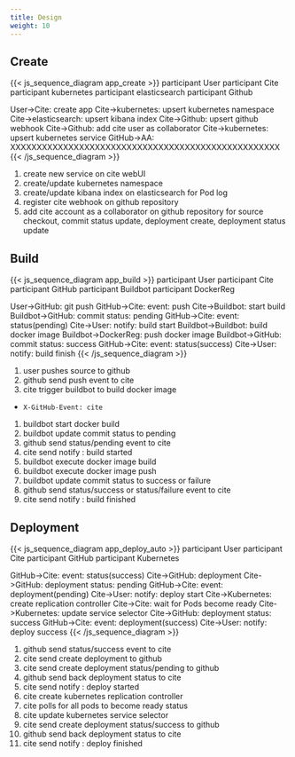 ```yaml
---
title: Design
weight: 10
---
```

## Create
{{< js_sequence_diagram app_create >}}
participant User
participant Cite
participant kubernetes
participant elasticsearch
participant Github

User->Cite: create app
Cite->kubernetes: upsert kubernetes namespace
Cite->elasticsearch: upsert kibana index
Cite->Github: upsert github webhook
Cite->Github: add cite user as collaborator
Cite->kubernetes: upsert kubernetes service
GitHub->AA: XXXXXXXXXXXXXXXXXXXXXXXXXXXXXXXXXXXXXXXXXXXXXXXXXXX
{{< /js_sequence_diagram >}}

1. create new service on cite webUI
1. create/update kubernetes namespace
1. create/update kibana index on elasticsearch for Pod log
1. register cite webhook on github repository
1. add cite account as a collaborator on github repository for source checkout, commit status update, deployment create, deployment status update

## Build

{{< js_sequence_diagram app_build >}}
participant User
participant Cite
participant GitHub
participant Buildbot
participant DockerReg

User->GitHub: git push
GitHub->Cite: event: push
Cite->Buildbot: start build
Buildbot->GitHub: commit status: pending
GitHub->Cite: event: status(pending)
Cite->User: notify: build start
Buildbot->Buildbot: build docker image
Buildbot->DockerReg: push docker image
Buildbot->GitHub: commit status: success
GitHub->Cite: event: status(success)
Cite->User: notify: build finish
{{< /js_sequence_diagram >}}

1. user pushes source to github
1. github send push event to cite
1. cite trigger buildbot to build docker image
  * `X-GitHub-Event: cite`
1. buildbot start docker build
1. buildbot update commit status to pending
1. github send status/pending event to cite
1. cite send notify : build started
1. buildbot execute docker image build
1. buildbot execute docker image push
1. buildbot update commit status to success or failure
1. github send status/success or status/failure event to cite
1. cite send notify : build finished



## Deployment

{{< js_sequence_diagram app_deploy_auto >}}
participant User
participant Cite
participant GitHub
participant Kubernetes

GitHub->Cite: event: status(success)
Cite->GitHub: deployment
Cite->GitHub: deployment status: pending
GitHub->Cite: event: deployment(pending)
Cite->User: notify: deploy start
Cite->Kubernetes: create replication controller
Cite->Cite: wait for Pods become ready
Cite->Kubernetes: update service selector
Cite->GitHub: deployment status: success
GitHub->Cite: event: deployment(success)
Cite->User: notify: deploy success
{{< /js_sequence_diagram >}}

1. github send status/success event to cite
1. cite send create deployment to github
1. cite send create deployment status/pending to github
1. github send back deployment status to cite
1. cite send notify : deploy started
1. cite create kubernetes replication controller
1. cite polls for all pods to become ready status
1. cite update kubernetes service selector
1. cite send create deployment status/success to github
1. github send back deployment status to cite
1. cite send notify : deploy finished
